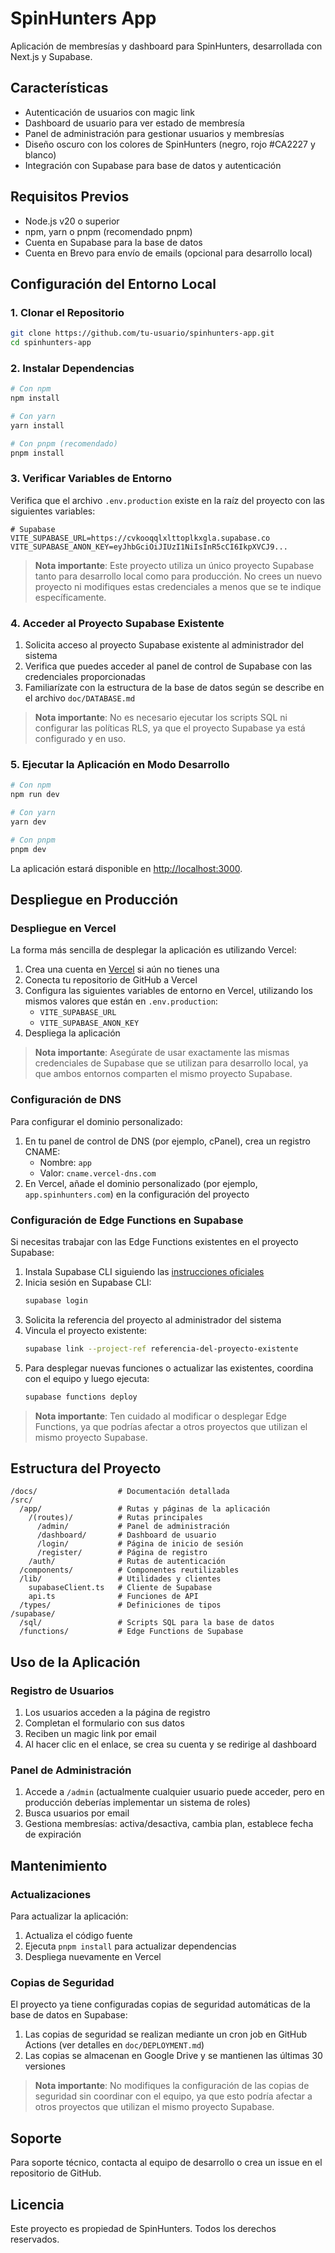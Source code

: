 # SpinHunters App

Aplicación de membresías y dashboard para SpinHunters, desarrollada con Next.js y Supabase.

## Características

- Autenticación de usuarios con magic link
- Dashboard de usuario para ver estado de membresía
- Panel de administración para gestionar usuarios y membresías
- Diseño oscuro con los colores de SpinHunters (negro, rojo #CA2227 y blanco)
- Integración con Supabase para base de datos y autenticación

## Requisitos Previos

- Node.js v20 o superior
- npm, yarn o pnpm (recomendado pnpm)
- Cuenta en Supabase para la base de datos
- Cuenta en Brevo para envío de emails (opcional para desarrollo local)

## Configuración del Entorno Local

### 1. Clonar el Repositorio

```bash
git clone https://github.com/tu-usuario/spinhunters-app.git
cd spinhunters-app
```

### 2. Instalar Dependencias

```bash
# Con npm
npm install

# Con yarn
yarn install

# Con pnpm (recomendado)
pnpm install
```

### 3. Verificar Variables de Entorno

Verifica que el archivo `.env.production` existe en la raíz del proyecto con las siguientes variables:

```
# Supabase
VITE_SUPABASE_URL=https://cvkooqqlxlttoplkxgla.supabase.co
VITE_SUPABASE_ANON_KEY=eyJhbGciOiJIUzI1NiIsInR5cCI6IkpXVCJ9...
```

> **Nota importante**: Este proyecto utiliza un único proyecto Supabase tanto para desarrollo local como para producción. No crees un nuevo proyecto ni modifiques estas credenciales a menos que se te indique específicamente.

### 4. Acceder al Proyecto Supabase Existente

1. Solicita acceso al proyecto Supabase existente al administrador del sistema
2. Verifica que puedes acceder al panel de control de Supabase con las credenciales proporcionadas
3. Familiarízate con la estructura de la base de datos según se describe en el archivo `doc/DATABASE.md`

> **Nota importante**: No es necesario ejecutar los scripts SQL ni configurar las políticas RLS, ya que el proyecto Supabase ya está configurado y en uso.

### 5. Ejecutar la Aplicación en Modo Desarrollo

```bash
# Con npm
npm run dev

# Con yarn
yarn dev

# Con pnpm
pnpm dev
```

La aplicación estará disponible en [http://localhost:3000](http://localhost:3000).

## Despliegue en Producción

### Despliegue en Vercel

La forma más sencilla de desplegar la aplicación es utilizando Vercel:

1. Crea una cuenta en [Vercel](https://vercel.com) si aún no tienes una
2. Conecta tu repositorio de GitHub a Vercel
3. Configura las siguientes variables de entorno en Vercel, utilizando los mismos valores que están en `.env.production`:
   - `VITE_SUPABASE_URL`
   - `VITE_SUPABASE_ANON_KEY`
4. Despliega la aplicación

> **Nota importante**: Asegúrate de usar exactamente las mismas credenciales de Supabase que se utilizan para desarrollo local, ya que ambos entornos comparten el mismo proyecto Supabase.

### Configuración de DNS

Para configurar el dominio personalizado:

1. En tu panel de control de DNS (por ejemplo, cPanel), crea un registro CNAME:
   - Nombre: `app`
   - Valor: `cname.vercel-dns.com`
2. En Vercel, añade el dominio personalizado (por ejemplo, `app.spinhunters.com`) en la configuración del proyecto

### Configuración de Edge Functions en Supabase

Si necesitas trabajar con las Edge Functions existentes en el proyecto Supabase:

1. Instala Supabase CLI siguiendo las [instrucciones oficiales](https://supabase.com/docs/guides/cli)
2. Inicia sesión en Supabase CLI:
   ```bash
   supabase login
   ```
3. Solicita la referencia del proyecto al administrador del sistema
4. Vincula el proyecto existente:
   ```bash
   supabase link --project-ref referencia-del-proyecto-existente
   ```
5. Para desplegar nuevas funciones o actualizar las existentes, coordina con el equipo y luego ejecuta:
   ```bash
   supabase functions deploy
   ```

> **Nota importante**: Ten cuidado al modificar o desplegar Edge Functions, ya que podrías afectar a otros proyectos que utilizan el mismo proyecto Supabase.

## Estructura del Proyecto

```
/docs/                  # Documentación detallada
/src/
  /app/                 # Rutas y páginas de la aplicación
    /(routes)/          # Rutas principales
      /admin/           # Panel de administración
      /dashboard/       # Dashboard de usuario
      /login/           # Página de inicio de sesión
      /register/        # Página de registro
    /auth/              # Rutas de autenticación
  /components/          # Componentes reutilizables
  /lib/                 # Utilidades y clientes
    supabaseClient.ts   # Cliente de Supabase
    api.ts              # Funciones de API
  /types/               # Definiciones de tipos
/supabase/
  /sql/                 # Scripts SQL para la base de datos
  /functions/           # Edge Functions de Supabase
```

## Uso de la Aplicación

### Registro de Usuarios

1. Los usuarios acceden a la página de registro
2. Completan el formulario con sus datos
3. Reciben un magic link por email
4. Al hacer clic en el enlace, se crea su cuenta y se redirige al dashboard

### Panel de Administración

1. Accede a `/admin` (actualmente cualquier usuario puede acceder, pero en producción deberías implementar un sistema de roles)
2. Busca usuarios por email
3. Gestiona membresías: activa/desactiva, cambia plan, establece fecha de expiración

## Mantenimiento

### Actualizaciones

Para actualizar la aplicación:

1. Actualiza el código fuente
2. Ejecuta `pnpm install` para actualizar dependencias
3. Despliega nuevamente en Vercel

### Copias de Seguridad

El proyecto ya tiene configuradas copias de seguridad automáticas de la base de datos en Supabase:

1. Las copias de seguridad se realizan mediante un cron job en GitHub Actions (ver detalles en `doc/DEPLOYMENT.md`)
2. Las copias se almacenan en Google Drive y se mantienen las últimas 30 versiones

> **Nota importante**: No modifiques la configuración de las copias de seguridad sin coordinar con el equipo, ya que esto podría afectar a otros proyectos que utilizan el mismo proyecto Supabase.

## Soporte

Para soporte técnico, contacta al equipo de desarrollo o crea un issue en el repositorio de GitHub.

## Licencia

Este proyecto es propiedad de SpinHunters. Todos los derechos reservados.
